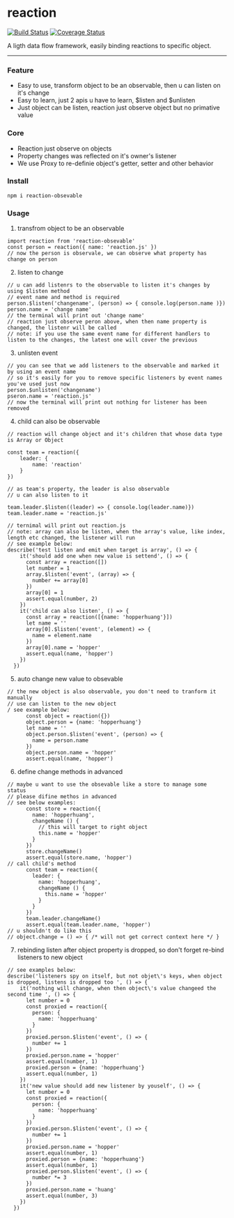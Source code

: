# reaction

[![Build Status](https://travis-ci.org/hopperhuang/reaction.svg?branch=master)](https://travis-ci.org/hopperhuang/reaction)
[![Coverage Status](https://coveralls.io/repos/github/hopperhuang/reaction/badge.svg?branch=master)](https://coveralls.io/github/hopperhuang/reaction?branch=master)

A ligth data flow framework, easily binding reactions to specific object.

---

### Feature

* Easy to use, transform object to be an observable, then u can listen on it's change
* Easy to learn, just 2 apis u have to learn, $listen and $unlisten
* Just object can be listen, reaction just observe object but no primative value

### Core
* Reaction just observe on objects
* Property changes was reflected on it's owner's listener
* We use Proxy to re-definie object's getter, setter and other behavior

### Install

```
npm i reaction-obsevable
```

### Usage

1. transfrom object to be an observable

```
import reaction from 'reaction-obsevable'
const person = reaction({ name: 'reaction.js' })
// now the person is observale, we can observe what property has change on person
```

2. listen to change

```
// u can add listenrs to the observable to listen it's changes by using $listen method
// event name and method is required
person.$listen('changename', (person) => { console.log(person.name )})
person.name = 'change name'
// the terminal will print out 'change name'
// reaction just observe peron above, when then name property is changed, the listenr will be called
// note: if you use the same event name for different handlers to listen to the changes, the latest one will cover the previous 
```

3. unlisten event

```
// you can see that we add listeners to the observable and marked it by using an event name
// so it's easily for you to remove specific listeners by event names you've used just now
person.$unlisten('changename')
pseron.name = 'reaction.js'
// now the terminal will print out nothing for listener has been removed
```

4. child can also be observable

```
// reaction will change object and it's children that whose data type is Array or Object

const team = reaction({
    leader: {
        name: 'reaction'
    }
})

// as team's property, the leader is also observable
// u can also listen to it 

team.leader.$listen((leader) => { console.log(leader.name)})
team.leader.name = 'reaction.js'

// ternimal will print out reaction.js
// note: array can also be listen, when the array's value, like index, length etc changed, the listener will run
// see example below:
describe('test listen and emit when target is array', () => {
    it('should add one when new value is settend', () => {
      const array = reaction([])
      let number = 1
      array.$listen('event', (array) => {
        number += array[0]
      })
      array[0] = 1
      assert.equal(number, 2)
    })
    it('child can also listen', () => {
      const array = reaction([{name: 'hopperhuang'}])
      let name = ''
      array[0].$listen('event', (element) => {
        name = element.name
      })
      array[0].name = 'hopper'
      assert.equal(name, 'hopper')
    })
  })

```

5. auto change new value to obsevable

```
// the new object is also observable, you don't need to tranform it manually
// use can listen to the new object
/ see example below:
      const object = reaction({})
      object.person = {name: 'hopperhuang'}
      let name = ''
      object.person.$listen('event', (person) => {
        name = person.name
      })
      object.person.name = 'hopper'
      assert.equal(name, 'hopper')
```

6. define change methods in advanced

```
// maybe u want to use the obsevable like a store to manage some status
// please difine methos in advanced
// see below examples:
      const store = reaction({
        name: 'hopperhuang',
        changeName () {
          // this will target to right object
          this.name = 'hopper'
        }
      })
      store.changeName()
      assert.equal(store.name, 'hopper')
// call child's method
      const team = reaction({
        leader: {
          name: 'hopperhuang',
          changeName () {
            this.name = 'hopper'
          }
        }
      })
      team.leader.changeName()
      assert.equal(team.leader.name, 'hopper')
// u shouldn't do like this
// object.change = () => { /* will not get correct context here */ }
```

7. rebinding listen after object property is dropped, so don't forget re-bind listeners to new object

```
// see examples below:
describe('listeners spy on itself, but not objet\'s keys, when object is dropped, listens is dropped too ', () => {
    it('nothing will change, when then object\'s value changeed the second time ', () => {
      let number = 0
      const proxied = reaction({
        person: {
          name: 'hopperhuang'
        }
      })
      proxied.person.$listen('event', () => {
        number += 1
      })
      proxied.person.name = 'hopper'
      assert.equal(number, 1)
      proxied.person = {name: 'hopperhuang'}
      assert.equal(number, 1)
    })
    it('new value should add new listener by youself', () => {
      let number = 0
      const proxied = reaction({
        person: {
          name: 'hopperhuang'
        }
      })
      proxied.person.$listen('event', () => {
        number += 1
      })
      proxied.person.name = 'hopper'
      assert.equal(number, 1)
      proxied.person = {name: 'hopperhuang'}
      assert.equal(number, 1)
      proxied.person.$listen('event', () => {
        number *= 3
      })
      proxied.person.name = 'huang'
      assert.equal(number, 3)
    })
  })
```